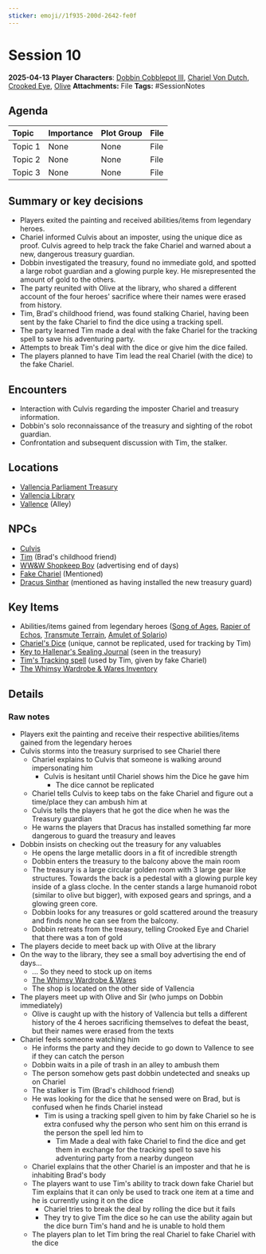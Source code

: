 ```yaml
---
sticker: emoji//1f935-200d-2642-fe0f
---
```


# Session 10

**2025-04-13**
**Player Characters**: [Dobbin Cobblepot III](players/dobbin-cobblepot-iii/dobbin-cobblepot-iii.md), [Chariel Von Dutch](players/chariel-von-dutch/chariel-von-dutch.md), [Crooked Eye](players/crooked-eye/crooked-eye.md), [Olive](players/olive/images/olive.jpeg)
**Attachments:** File
**Tags:** #SessionNotes

## Agenda

|Topic|Importance|Plot Group|File|
|:----|:---------|:---------|:---|
|Topic 1|None|None|File|
|Topic 2|None|None|File|
|Topic 3|None|None|File|

## Summary or key decisions

* Players exited the painting and received abilities/items from legendary heroes.
* Chariel informed Culvis about an imposter, using the unique dice as proof. Culvis agreed to help track the fake Chariel and warned about a new, dangerous treasury guardian.
* Dobbin investigated the treasury, found no immediate gold, and spotted a large robot guardian and a glowing purple key. He misrepresented the amount of gold to the others.
* The party reunited with Olive at the library, who shared a different account of the four heroes' sacrifice where their names were erased from history.
* Tim, Brad's childhood friend, was found stalking Chariel, having been sent by the fake Chariel to find the dice using a tracking spell.
* The party learned Tim made a deal with the fake Chariel for the tracking spell to save his adventuring party.
* Attempts to break Tim's deal with the dice or give him the dice failed.
* The players planned to have Tim lead the real Chariel (with the dice) to the fake Chariel.

## Encounters

* Interaction with Culvis regarding the imposter Chariel and treasury information.
* Dobbin's solo reconnaissance of the treasury and sighting of the robot guardian.
* Confrontation and subsequent discussion with Tim, the stalker.

## Locations

* [Vallencia Parliament Treasury](places/kingdom-of-minthar/vallencia/vallencia-parliament-treasury/vallencia-parliament-treasury.md)
* [Vallencia Library](places/kingdom-of-minthar/vallencia/vallencia-library/vallencia-library.md)
* [Vallence](places/kingdom-of-minthar/vallence/vallence.md) (Alley)

## NPCs

* [Culvis](npcs/vallencia-npcs/vallencia-core-npcs/culvis/culvis.md)
* [Tim](npcs/vallencia-npcs/vallencia-core-npcs/tim/tim.md) (Brad's childhood friend)
* [WW&W Shopkeep Boy](npcs/vallencia-npcs/misc-vallencia-npcs/wwandw-shopkeep-boy/wwandw-shopkeep-boy.md) (advertising end of days)
* [Fake Chariel](npcs/vallencia-npcs/vallencia-core-npcs/fake-chariel/fake-chariel.md) (Mentioned)
* [Dracus Sinthar](npcs/vallencia-npcs/vallencia-parliament-npcs/dracus-sinthar/dracus-sinthar.md) (mentioned as having installed the new treasury guard)

## Key Items

* Abilities/items gained from legendary heroes ([Song of Ages](items/spells/song-of-ages.md), [Rapier of Echos](items/weapons/rapier-of-echos.md), [Transmute Terrain](items/spells/transmute-terrain.md), [Amulet of Solario](items/jewelry/amulet-of-solario.md))
* [Chariel's Dice](items/key-items/chariels-dice.md) (unique, cannot be replicated, used for tracking by Tim)
* [Key to Hallenar's Sealing Journal](items/key-items/key-to-hallenars-sealing-journal.md) (seen in the treasury)
* [Tim's Tracking spell](items/spells/tims-tracking-spell.md) (used by Tim, given by fake Chariel)
* [The Whimsy Wardrobe & Wares Inventory](items/shops/the-whimsy-wardrobe-and-wares.md)

## Details

### Raw notes

* Players exit the painting and receive their respective abilities/items gained from the legendary heroes
* Culvis storms into the treasury surprised to see Chariel there
  * Chariel explains to Culvis that someone is walking around impersonating him
    * Culvis is hesitant until Chariel shows him the Dice he gave him
      * The dice cannot be replicated
  * Chariel tells Culvis to keep tabs on the fake Chariel and figure out a time/place they can ambush him at
  * Culvis tells the players that he got the dice when he was the Treasury guardian
  * He warns the players that Dracus has installed something far more dangerous to guard the treasury and leaves
* Dobbin insists on checking out the treasury for any valuables
  * He opens the large metallic doors in a fit of incredible strength
  * Dobbin enters the treasury to the balcony above the main room
  * The treasury is a large circular golden room with 3 large gear like structures. Towards the back is a pedestal with a glowing purple key inside of a glass cloche. In the center stands a large humanoid robot (similar to olive but bigger), with exposed gears and springs, and a glowing green core.
  * Dobbin looks for any treasures or gold scattered around the treasury and finds none he can see from the balcony.
  * Dobbin retreats from the treasury, telling Crooked Eye and Chariel that there was a ton of gold
* The players decide to meet back up with Olive at the library
* On the way to the library, they see a small boy advertising the end of days...
  * ... So they need to stock up on items
  * [The Whimsy Wardrobe & Wares](items/shops/the-whimsy-wardrobe-and-wares.md)
  * The shop is located on the other side of Vallencia
* The players meet up with Olive and Sir (who jumps on Dobbin immediately)
  * Olive is caught up with the history of Vallencia but tells a different history of the 4 heroes sacrificing themselves to defeat the beast, but their names were erased from the texts
* Chariel feels someone watching him
  * He informs the party and they decide to go down to Vallence to see if they can catch the person
  * Dobbin waits in a pile of trash in an alley to ambush them
  * The person somehow gets past dobbin undetected and sneaks up on Chariel
  * The stalker is Tim (Brad's childhood friend)
  * He was looking for the dice that he sensed were on Brad, but is confused when he finds Chariel instead
    * Tim is using a tracking spell given to him by fake Chariel so he is extra confused why the person who sent him on this errand is the person the spell led him to
      * Tim Made a deal with fake Chariel to find the dice and get them in exchange for the tracking spell to save his adventuring party from a nearby dungeon
  * Chariel explains that the other Chariel is an imposter and that he is inhabiting Brad's body
  * The players want to use Tim's ability to track down fake Chariel but Tim explains that it can only be used to track one item at a time and he is currently using it on the dice
    * Chariel tries to break the deal by rolling the dice but it fails
    * They try to give Tim the dice so he can use the ability again but the dice burn Tim's hand and he is unable to hold them
  * The players plan to let Tim bring the real Chariel to fake Chariel with the dice
